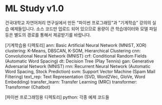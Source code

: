 # ML Study v1.0

건국대학교 자연어처리 연구실에서 만든 "파이썬 프로그래밍"과 "기계학습" 강의의 실습 예제들입니다.
소스 코드만 업로드 되어 있으므로 용량이 큰 학습데이터와 모델 파일 등은 별도의 경로를 통해서 제공받기를 바랍니다.

[기계학습용 디렉토리]
ann: Basic Artificial Neural Network (MNIST, XOR)
clustering: K-Means, DBSCAN, K-SOM, Hierarchical Clustering
cnn: Convolutional Neural Network (MNIST)
crf: Conditional Random Fields (Automatic Word Spacing)
dt: Decision Tree (Play Tennis)
gan: Generative Adversarial Network (MNIST)
rnn: Recurrent Neural Network (Automatic Word Spacing, Stock Prediction)
svm: Support Vector Machine (Spam Mail Filtering)
text_rep: Text Representation (SVD, Word2Vec, GloVe, Word Embedding)
transfer_learn: Transfer Learning (MRC)
transformer: Transformer (Chatbot)

[파이썬 프로그래밍용 디렉토리]
python: 각종 예제 코드들